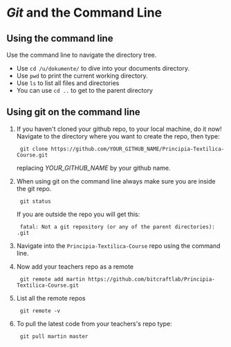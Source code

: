 
# *Git* and the Command Line

## Using the command line ##

Use the command line to navigate the directory tree.

* Use `cd /u/dokumente/` to dive into your documents directory.
* Use `pwd` to print the current working directory.
* Use `ls` to list all files and directories
* You can use `cd ..` to get to the parent directory

## Using git on the command line ##

		
1. If you haven't cloned your github repo, to your local machine, do it now! Navigate to the directory where you want to create the repo, then type:

		git clone https://github.com/YOUR_GITHUB_NAME/Principia-Textilica-Course.git
		
	replacing *YOUR_GITHUB_NAME* by your github name.
	
2. When using git on the command line always make sure you are inside the git repo.

   		git status
 
  	If you are outside the repo you will get this:
   
		fatal: Not a git repository (or any of the parent directories): .git

3. Navigate into the `Principia-Textilica-Course` repo using the command line.
		
4. Now add your teachers repo as a remote

		git remote add martin https://github.com/bitcraftlab/Principia-Textilica-Course.git

5. List all the remote repos

		git remote -v

5. To pull the latest code from your teachers's repo type:

		git pull martin master

